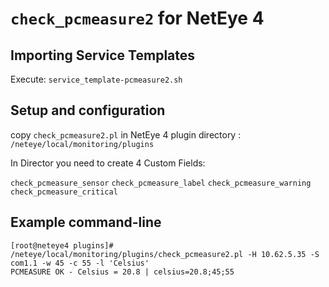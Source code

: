
# `check_pcmeasure2` for NetEye 4

## Importing Service Templates

Execute: `service_template-pcmeasure2.sh` 


## Setup and configuration 

copy `check_pcmeasure2.pl` in NetEye 4 plugin directory : `/neteye/local/monitoring/plugins`

In Director you need to create 4 Custom Fields:

`check_pcmeasure_sensor`
`check_pcmeasure_label`
`check_pcmeasure_warning`
`check_pcmeasure_critical`

## Example command-line

```
[root@neteye4 plugins]# /neteye/local/monitoring/plugins/check_pcmeasure2.pl -H 10.62.5.35 -S com1.1 -w 45 -c 55 -l 'Celsius'
PCMEASURE OK - Celsius = 20.8 | celsius=20.8;45;55
```

